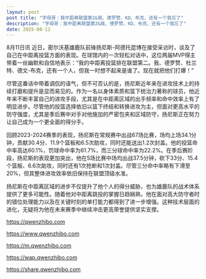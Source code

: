 ```yaml
---
layout: post
post title: "字母哥：我中距离联盟第2&我、德罗赞、KD、布克、还有一个我忘了" 
description: "字母哥：我中距离联盟第2&我、德罗赞、KD、布克、还有一个我忘了" 
date: 2025-08-12
---
```


8月11日讯 近日，密尔沃基雄鹿队前锋扬尼斯-阿德托昆博在接受采访时，谈及了自己在中距离投篮方面的表现。在球馆内的一次轻松对话中，这位两届MVP得主带着一丝幽默和自信地表示：“我的中距离投篮排在联盟第二。我、德罗赞、杜兰特、德文-布克，还有一个人，但我一时想不起来是谁了。现在就把他们打爆！”

尽管这番话中带着调侃的语气，但不可否认的是，扬尼斯近年来在进攻技术上的持续打磨和提升是显而易见的。作为一名以身体素质和篮下统治力著称的球员，他近年来不断丰富自己的进攻手段，尤其是在中距离区域的出手频率和命中效率上有了明显进步。尽管他的投篮选择依旧以篮下终结和转换进攻为主，但面对更高水平的防守强度，尤其是季后赛中对手对他施加的严密包夹和区域防守，扬尼斯正在努力让自己成为一个更全面的得分手。

回顾2023-2024赛季的表现，扬尼斯在常规赛中出战67场比赛，场均上场34.1分钟，贡献30.4分、11.9个篮板和6.5次助攻，同时还能送出1.2次封盖。他的投篮命中率高达60.1%，罚球命中率为61.7%，而三分球命中率为22.2%。在季后赛阶段，扬尼斯的表现更加突出，他在5场比赛中场均出战37.5分钟，砍下33分、15.4个篮板、6.6次助攻，同时还有1次抢断和1次封盖。尽管三分命中率略有下滑至20%，但其整体进攻效率依旧保持在联盟顶级水准。

扬尼斯在中距离区域的进步不仅提升了他个人的得分威胁，也为雄鹿队的战术体系提供了更多可能性。随着他对中距离跳投的掌握日趋娴熟，他在面对高大防守者时的错位处理能力以及在关键时刻的单打能力都得到了进一步增强。这种技术层面的进化，无疑将为他在未来赛季中继续冲击更高荣誉提供坚实支撑。

https://qwenzhibo.com

https://www.qwenzhibo.com

https://m.qwenzhibo.com

https://wap.qwenzhibo.com

https://share.qwenzhibo.com